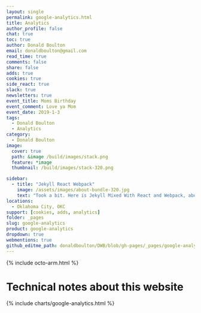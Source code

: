 ```yaml
---
layout: single
permalink: google-analytics.html
title: Analytics
author_profile: false
chat: true
toc: true
author: Donald Boulton
email: donaldboulton@gmail.com
read_time: true
comments: false
share: false
adds: true
cookies: true
side_react: true
slack: true
newsletters: true
event_title: Moms Birthday
event_comment: Love ya Mom
event_date: 2019-1-3
tags: 
  - Donald Boulton
  - Analytics
category:
  - Donald Boulton
image:
  cover: true
  path: &image /build/images/stack.png
  feature: *image
  thumbnail: /build/images/stack-320.png

sidebar:
  - title: "Jekyll React Webpack"
    image: /assets/images/about-bundle-320.jpg
    text: "Took a bit. Here is Jekyll Mixed With React and Webpack, above is Bundle Analyzer build image."
locations: 
  - Oklahoma City, OKC
support: [cookies, adds, analytics]
folder: _pages
slug: google-analytics
product: google-analytics
dropdown: true
webmentions: true
github_editme_path: donaldboulton/DWB/blob/gh-pages/_pages/google-analytics.md
---
```


{% include octo-arm.html %}

# Technical notes about this website

{% include charts/google-analytics.html %}